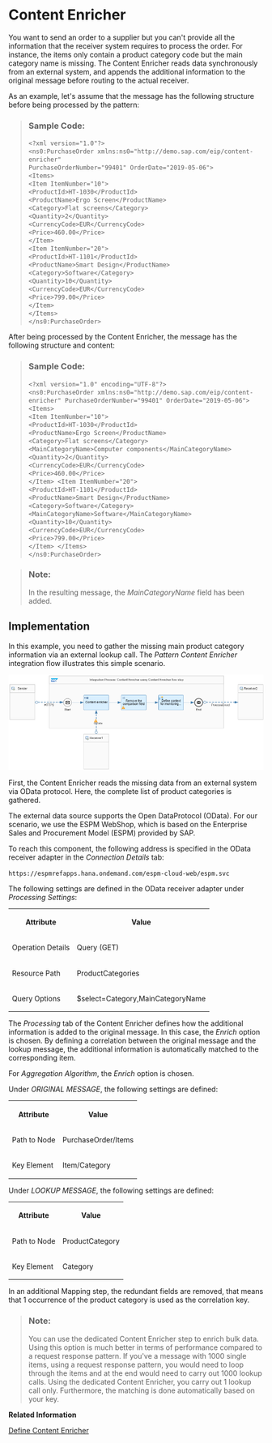 <!-- loio0e7ba7fc4d4b4f47ab84ad6ce0d1a8ec -->

# Content Enricher

You want to send an order to a supplier but you can't provide all the information that the receiver system requires to process the order. For instance, the items only contain a product category code but the main category name is missing. The Content Enricher reads data synchronously from an external system, and appends the additional information to the original message before routing to the actual receiver.

As an example, let's assume that the message has the following structure before being processed by the pattern:

> ### Sample Code:  
> ```
> <?xml version="1.0"?>
> <ns0:PurchaseOrder xmlns:ns0="http://demo.sap.com/eip/content-enricher"
> PurchaseOrderNumber="99401" OrderDate="2019-05-06">
> <Items>
> <Item ItemNumber="10">
> <ProductId>HT-1030</ProductId>
> <ProductName>Ergo Screen</ProductName>
> <Category>Flat screens</Category>
> <Quantity>2</Quantity>
> <CurrencyCode>EUR</CurrencyCode>
> <Price>460.00</Price>
> </Item>
> <Item ItemNumber="20">
> <ProductId>HT-1101</ProductId>
> <ProductName>Smart Design</ProductName>
> <Category>Software</Category>
> <Quantity>10</Quantity>
> <CurrencyCode>EUR</CurrencyCode>
> <Price>799.00</Price>
> </Item>
> </Items>
> </ns0:PurchaseOrder>
> ```

After being processed by the Content Enricher, the message has the following structure and content:

> ### Sample Code:  
> ```
> <?xml version="1.0" encoding="UTF-8"?>
> <ns0:PurchaseOrder xmlns:ns0="http://demo.sap.com/eip/content-enricher" PurchaseOrderNumber="99401" OrderDate="2019-05-06">
> <Items>
> <Item ItemNumber="10">
> <ProductId>HT-1030</ProductId>
> <ProductName>Ergo Screen</ProductName>
> <Category>Flat screens</Category>
> <MainCategoryName>Computer components</MainCategoryName>
> <Quantity>2</Quantity>
> <CurrencyCode>EUR</CurrencyCode>
> <Price>460.00</Price>
> </Item> <Item ItemNumber="20"> 
> <ProductId>HT-1101</ProductId> 
> <ProductName>Smart Design</ProductName> 
> <Category>Software</Category> 
> <MainCategoryName>Software</MainCategoryName> 
> <Quantity>10</Quantity> 
> <CurrencyCode>EUR</CurrencyCode> 
> <Price>799.00</Price> 
> </Item> </Items> 
> </ns0:PurchaseOrder>
> ```

> ### Note:  
> In the resulting message, the *MainCategoryName* field has been added.



<a name="loio0e7ba7fc4d4b4f47ab84ad6ce0d1a8ec__section_rwy_rp1_5jb"/>

## Implementation

In this example, you need to gather the missing main product category information via an external lookup call. The *Pattern Content Enricher* integration flow illustrates this simple scenario.

![](images/Pattern_ContentEnricher_053f8e4.png)

First, the Content Enricher reads the missing data from an external system via OData protocol. Here, the complete list of product categories is gathered.

The external data source supports the Open DataProtocol \(OData\). For our scenario, we use the ESPM WebShop, which is based on the Enterprise Sales and Procurement Model \(ESPM\) provided by SAP.

To reach this component, the following address is specified in the OData receiver adapter in the *Connection Details* tab:

`https://espmrefapps.hana.ondemand.com/espm-cloud-web/espm.svc`

The following settings are defined in the OData receiver adapter under *Processing Settings*:


<table>
<tr>
<th valign="top">

Attribute



</th>
<th valign="top">

Value



</th>
</tr>
<tr>
<td valign="top">

Operation Details



</td>
<td valign="top">

Query \(GET\)



</td>
</tr>
<tr>
<td valign="top">

Resource Path



</td>
<td valign="top">

ProductCategories



</td>
</tr>
<tr>
<td valign="top">

Query Options



</td>
<td valign="top">

$select=Category,MainCategoryName



</td>
</tr>
</table>

The *Processing* tab of the Content Enricher defines how the additional information is added to the original message. In this case, the *Enrich* option is chosen. By defining a correlation between the original message and the lookup message, the additional information is automatically matched to the corresponding item.

For *Aggregation Algorithm*, the *Enrich* option is chosen.

Under *ORIGINAL MESSAGE*, the following settings are defined:


<table>
<tr>
<th valign="top">

Attribute



</th>
<th valign="top">

Value



</th>
</tr>
<tr>
<td valign="top">

Path to Node



</td>
<td valign="top">

PurchaseOrder/Items



</td>
</tr>
<tr>
<td valign="top">

Key Element



</td>
<td valign="top">

Item/Category



</td>
</tr>
</table>

Under *LOOKUP MESSAGE*, the following settings are defined:


<table>
<tr>
<th valign="top">

Attribute



</th>
<th valign="top">

Value



</th>
</tr>
<tr>
<td valign="top">

Path to Node



</td>
<td valign="top">

ProductCategory



</td>
</tr>
<tr>
<td valign="top">

Key Element



</td>
<td valign="top">

Category



</td>
</tr>
</table>

In an additional Mapping step, the redundant fields are removed, that means that 1 occurrence of the product category is used as the correlation key.

> ### Note:  
> You can use the dedicated Content Enricher step to enrich bulk data. Using this option is much better in terms of performance compared to a request response pattern. If you've a message with 1000 single items, using a request response pattern, you would need to loop through the items and at the end would need to carry out 1000 lookup calls. Using the dedicated Content Enricher, you carry out 1 lookup call only. Furthermore, the matching is done automatically based on your key.

**Related Information**  


[Define Content Enricher](define-content-enricher-8827f9f.md "")

